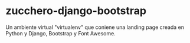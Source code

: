 # zucchero-django-bootstrap
Un ambiente virtual "virtualenv" que coniene una landing page creada en Python y Django, Bootstrap y Font Awesome.

